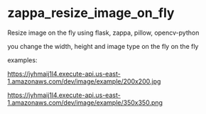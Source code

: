 # zappa_resize_image_on_fly
Resize image on the fly using flask, zappa, pillow, opencv-python

you change the width, height and image type on the fly on the fly

examples:

https://jyhmaij1l4.execute-api.us-east-1.amazonaws.com/dev/image/example/200x200.jpg

https://jyhmaij1l4.execute-api.us-east-1.amazonaws.com/dev/image/example/350x350.png